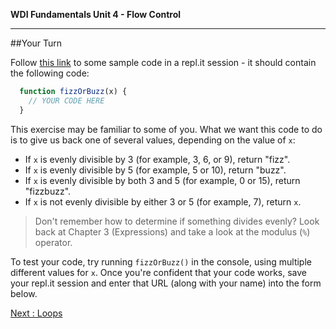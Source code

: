 **WDI Fundamentals Unit 4 - Flow Control**

---

##Your Turn

Follow [this link]() to some sample code in a repl.it session - it should contain the following code:

```javascript
  function fizzOrBuzz(x) {
    // YOUR CODE HERE
  }
```

This exercise may be familiar to some of you. What we want this code to do is to give us back one of several values, depending on the value of `x`:
* If `x` is evenly divisible by 3 (for example, 3, 6, or 9), return "fizz".
* If `x` is evenly divisible by 5 (for example, 5 or 10), return "buzz".
* If `x` is evenly divisible by both 3 and 5 (for example, 0 or 15), return "fizzbuzz".
* If `x` is not evenly divisible by either 3 or 5 (for example, 7), return `x`.

> Don't remember how to determine if something divides evenly? Look back at Chapter 3 (Expressions) and take a look at the modulus (`%`) operator.

To test your code, try running `fizzOrBuzz()` in the console, using multiple different values for `x`. Once you're confident that your code works, save your repl.it session and enter that URL (along with your name) into the form below.

<!-- FORM -->

[Next : Loops](05_lesson.md)
